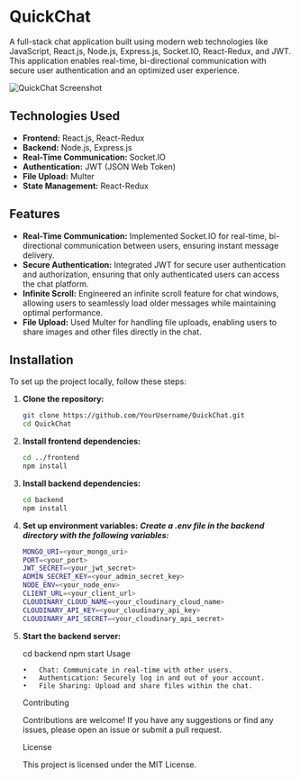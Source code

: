 # QuickChat

A full-stack chat application built using modern web technologies like JavaScript, React.js, Node.js, Express.js, Socket.IO, React-Redux, and JWT. This application enables real-time, bi-directional communication with secure user authentication and an optimized user experience.

![QuickChat Screenshot](https://github.com/user-attachments/assets/1ea6cf36-7917-4fdd-8c94-1b7456d4b63a)

## Technologies Used

- **Frontend:** React.js, React-Redux
- **Backend:** Node.js, Express.js
- **Real-Time Communication:** Socket.IO
- **Authentication:** JWT (JSON Web Token)
- **File Upload:** Multer
- **State Management:** React-Redux

## Features

- **Real-Time Communication:** Implemented Socket.IO for real-time, bi-directional communication between users, ensuring instant message delivery.
- **Secure Authentication:** Integrated JWT for secure user authentication and authorization, ensuring that only authenticated users can access the chat platform.
- **Infinite Scroll:** Engineered an infinite scroll feature for chat windows, allowing users to seamlessly load older messages while maintaining optimal performance.
- **File Upload:** Used Multer for handling file uploads, enabling users to share images and other files directly in the chat.

## Installation

To set up the project locally, follow these steps:

1. **Clone the repository:**

   ```bash
   git clone https://github.com/YourUsername/QuickChat.git
   cd QuickChat

2. **Install frontend dependencies:**

    ```bash
    cd ../frontend
    npm install

3. **Install backend dependencies:**
    ```bash
    cd backend
    npm install

4.	**Set up environment variables:**
    ***Create a .env file in the backend directory with the following variables:***

    ````bash
    MONGO_URI=<your_mongo_uri>
    PORT=<your_port>
    JWT_SECRET=<your_jwt_secret>
    ADMIN_SECRET_KEY=<your_admin_secret_key>
    NODE_ENV=<your_node_env>
    CLIENT_URL=<your_client_url>
    CLOUDINARY_CLOUD_NAME=<your_cloudinary_cloud_name>
    CLOUDINARY_API_KEY=<your_cloudinary_api_key>
    CLOUDINARY_API_SECRET=<your_cloudinary_api_secret>

4.	**Start the backend server:**

    cd backend
    npm start
    Usage

        •	Chat: Communicate in real-time with other users.
        •	Authentication: Securely log in and out of your account.
        •	File Sharing: Upload and share files within the chat.

    Contributing

    Contributions are welcome! If you have any suggestions or find any issues, please open an issue or submit a pull request.

    License

    This project is licensed under the MIT License.


